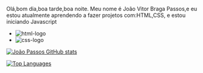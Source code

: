 Olá,bom dia,boa tarde,boa noite. Meu nome é João Vitor Braga Passos,e eu estou atualmente aprendendo a fazer projetos com:HTML,CSS, e estou iniciando Javascript
<br>
- <img src="https://img.shields.io/badge/HTML-239120?style=for-the-badge&logo=html5&logoColor=orange" alt="html-logo">
- <img src="https://img.shields.io/badge/CSS-239120?&style=for-the-badge&logo=css3&logoColor=blue" alt="css-logo">

[![João Passos GitHub stats](https://github-readme-stats.vercel.app/api?username=Joao-Vitor-Braga-Passos)](https://github.com/anuraghazra/github-readme-stats)

[![Top Languages](https://github-readme-stats.vercel.app/api/top-langs/?username=Joao-Vitor-Braga-Passos)](https://github.com/anuraghazra/github-readme-stats)
